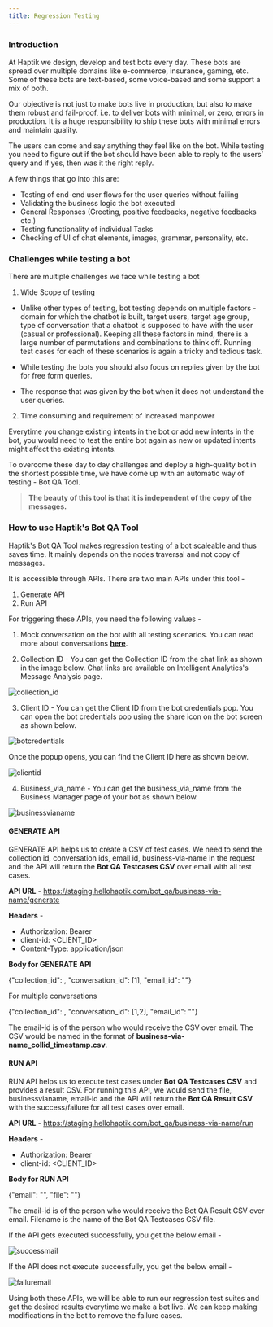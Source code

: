 ```yaml
---
title: Regression Testing
---
```


### Introduction

At Haptik we design, develop and test bots every day. These bots are spread over multiple domains like e-commerce, insurance, gaming, etc. Some of these bots are text-based, some voice-based and some support a mix of both.

Our objective is not just to make bots live in production, but also to make them robust and fail-proof, i.e. to deliver bots with minimal, or zero, errors in production. It is a huge responsibility to ship these bots with minimal errors and maintain quality.

The users can come and say anything they feel like on the bot. While testing you need to figure out if the bot should have been able to reply to the users’ query and if yes, then was it the right reply. 

A few things that go into this are:

- Testing of end-end user flows for the user queries without failing
- Validating the business logic the bot executed
- General Responses (Greeting, positive feedbacks, negative feedbacks etc.)
- Testing functionality of individual Tasks
- Checking of UI of chat elements, images, grammar, personality, etc.

### Challenges while testing a bot

There are multiple challenges we face while testing a bot

1. Wide Scope of testing
 
  - Unlike other types of testing, bot testing depends on multiple factors - domain for which the chatbot is built, target users, target age group, type of conversation that a chatbot is supposed to have with the user (casual or professional). Keeping all these factors in mind, there is a large number of permutations and combinations to think off. Running test cases for each of these scenarios is again a tricky and tedious task.
 
  - While testing the bots you should also focus on replies given by the bot for free form queries.
 
  - The response that was given by the bot when it does not understand the user queries. 
 
2. Time consuming and requirement of increased manpower

Everytime you change existing intents in the bot or add new intents in the bot, you would need to test the entire bot again as new or updated intents might affect the existing intents.

To overcome these day to day challenges and deploy a high-quality bot in the shortest possible time,  we have come up with an automatic way of testing - Bot QA Tool.

> **The beauty of this tool is that it is independent of the copy of the messages.**

### How to use Haptik's Bot QA Tool

Haptik's Bot QA Tool makes regression testing of a bot scaleable and thus saves time. It mainly depends on the nodes traversal and not copy of messages. 

It is accessible through APIs. There are two main APIs under this tool -

1. Generate API
2. Run API

For triggering these APIs, you need the following values -

1. Mock conversation on the bot with all testing scenarios. You can read more about conversations [**here**](https://docs.haptik.ai/bot-analytics/overview#conversations).

2. Collection ID - You can get the Collection ID from the chat link as shown in the image below. Chat links are available on Intelligent Analytics's Message Analysis page.

![collection_id](/assets/collection_id.png)

3. Client ID - You can get the Client ID from the bot credentials pop. You can open the bot credentials pop using the share icon on the bot screen as shown below.

![botcredentials](/assets/botcredentials.png)

Once the popup opens, you can find the Client ID here as shown below.

![clientid](/assets/clientid.png)

4. Business_via_name - You can get the business_via_name from the Business Manager page of your bot as shown below.

![businessvianame](/assets/businessvianame.png)

#### **GENERATE API**

GENERATE API helps us to create a CSV of test cases. We need to send the collection id, conversation ids, email id, business-via-name in the request and the API will return the **Bot QA Testcases CSV** over email with all test cases.

**API URL** - https://staging.hellohaptik.com/bot_qa/business-via-name/generate

**Headers** -

- Authorization: Bearer <TOKEN>
- client-id: <CLIENT_ID>
- Content-Type: application/json

**Body for GENERATE API**

{"collection_id": , "conversation_id": [1], "email_id": "<email-id>"}
 
For multiple conversations

{"collection_id": , "conversation_id": [1,2], "email_id": "<email-id>"}
 
The email-id is of the person who would receive the CSV over email. The CSV would be named in the format of **business-via-name_collid_timestamp.csv**.

#### **RUN API**

RUN API helps us to execute test cases under **Bot QA Testcases CSV** and provides a result CSV. For running this API, we would send the file, businessvianame, email-id and the API will return the **Bot QA Result CSV** with the success/failure for all test cases over email.

**API URL** - https://staging.hellohaptik.com/bot_qa/business-via-name/run

**Headers** -

- Authorization: Bearer <TOKEN>
- client-id: <CLIENT_ID>

**Body for RUN API**

{"email": "<email-id>", "file": "<filename>"}
 
The email-id is of the person who would receive the Bot QA Result CSV over email. Filename is the name of the Bot QA Testcases CSV file.

If the API gets executed successfully, you get the below email -

![successmail](/assets/successmail.png)

If the API does not execute successfully, you get the below email -

![failuremail](/assets/failuremail.png)

Using both these APIs, we will be able to run our regression test suites and get the desired results everytime we make a bot live. We can keep making modifications in the bot to remove the failure cases.
